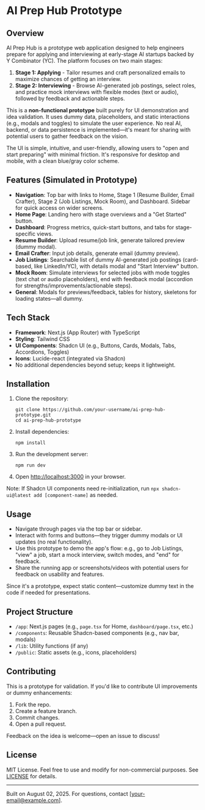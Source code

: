 # AI Prep Hub Prototype

## Overview

AI Prep Hub is a prototype web application designed to help engineers prepare for applying and interviewing at early-stage AI startups backed by Y Combinator (YC). The platform focuses on two main stages:

1. **Stage 1: Applying** - Tailor resumes and craft personalized emails to maximize chances of getting an interview.
2. **Stage 2: Interviewing** - Browse AI-generated job postings, select roles, and practice mock interviews with flexible modes (text or audio), followed by feedback and actionable steps.

This is a **non-functional prototype** built purely for UI demonstration and idea validation. It uses dummy data, placeholders, and static interactions (e.g., modals and toggles) to simulate the user experience. No real AI, backend, or data persistence is implemented—it's meant for sharing with potential users to gather feedback on the vision.

The UI is simple, intuitive, and user-friendly, allowing users to "open and start preparing" with minimal friction. It's responsive for desktop and mobile, with a clean blue/gray color scheme.

## Features (Simulated in Prototype)

- **Navigation**: Top bar with links to Home, Stage 1 (Resume Builder, Email Crafter), Stage 2 (Job Listings, Mock Room), and Dashboard. Sidebar for quick access on wider screens.
- **Home Page**: Landing hero with stage overviews and a "Get Started" button.
- **Dashboard**: Progress metrics, quick-start buttons, and tabs for stage-specific views.
- **Resume Builder**: Upload resume/job link, generate tailored preview (dummy modal).
- **Email Crafter**: Input job details, generate email (dummy preview).
- **Job Listings**: Searchable list of dummy AI-generated job postings (card-based, like LinkedIn/YC), with details modal and "Start Interview" button.
- **Mock Room**: Simulate interviews for selected jobs with mode toggles (text chat or audio placeholders), end with feedback modal (accordion for strengths/improvements/actionable steps).
- **General**: Modals for previews/feedback, tables for history, skeletons for loading states—all dummy.

## Tech Stack

- **Framework**: Next.js (App Router) with TypeScript
- **Styling**: Tailwind CSS
- **UI Components**: Shadcn UI (e.g., Buttons, Cards, Modals, Tabs, Accordions, Toggles)
- **Icons**: Lucide-react (integrated via Shadcn)
- No additional dependencies beyond setup; keeps it lightweight.

## Installation

1. Clone the repository:
   ```
   git clone https://github.com/your-username/ai-prep-hub-prototype.git
   cd ai-prep-hub-prototype
   ```

2. Install dependencies:
   ```
   npm install
   ```

3. Run the development server:
   ```
   npm run dev
   ```

4. Open [http://localhost:3000](http://localhost:3000) in your browser.

Note: If Shadcn UI components need re-initialization, run `npx shadcn-ui@latest add [component-name]` as needed.

## Usage

- Navigate through pages via the top bar or sidebar.
- Interact with forms and buttons—they trigger dummy modals or UI updates (no real functionality).
- Use this prototype to demo the app's flow: e.g., go to Job Listings, "view" a job, start a mock interview, switch modes, and "end" for feedback.
- Share the running app or screenshots/videos with potential users for feedback on usability and features.

Since it's a prototype, expect static content—customize dummy text in the code if needed for presentations.

## Project Structure

- `/app`: Next.js pages (e.g., `page.tsx` for Home, `dashboard/page.tsx`, etc.)
- `/components`: Reusable Shadcn-based components (e.g., nav bar, modals)
- `/lib`: Utility functions (if any)
- `/public`: Static assets (e.g., icons, placeholders)

## Contributing

This is a prototype for validation. If you'd like to contribute UI improvements or dummy enhancements:
1. Fork the repo.
2. Create a feature branch.
3. Commit changes.
4. Open a pull request.

Feedback on the idea is welcome—open an issue to discuss!

## License

MIT License. Feel free to use and modify for non-commercial purposes. See [LICENSE](LICENSE) for details.

---

Built on August 02, 2025. For questions, contact [your-email@example.com].
